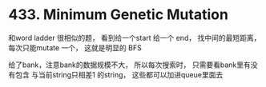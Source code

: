 # 433. Minimum Genetic Mutation

和word ladder 很相似的题， 看到给一个start 给一个 end， 找中间的最短距离， 每次只能mutate 一个， 这就是明显的 BFS

给了bank，注意bank的数据规模不大， 所以每次搜索时， 只需要看bank里有没有包含 与当前string只相差1 的string， 这些都可以加进queue里面去
